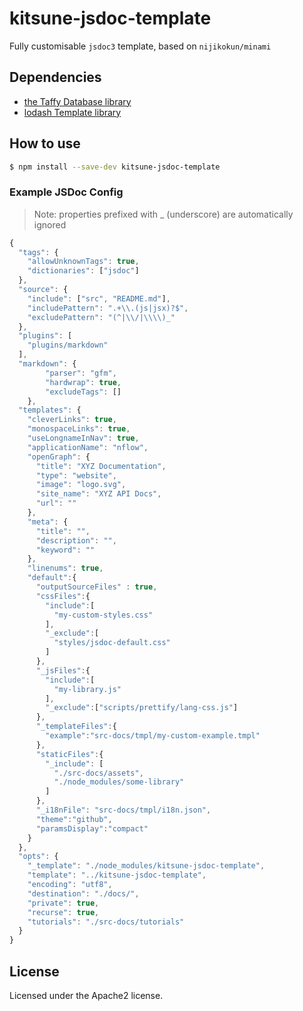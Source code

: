 # kitsune-jsdoc-template

Fully customisable `jsdoc3` template, based on `nijikokun/minami`

## Dependencies

- [the Taffy Database library](http://taffydb.com/)
- [lodash Template library](https://www.npmjs.com/package/lodash.template)

## How to use

```bash
$ npm install --save-dev kitsune-jsdoc-template
```

### Example JSDoc Config

> Note: properties prefixed with _ (underscore) are automatically ignored

```js
{
  "tags": {
    "allowUnknownTags": true,
    "dictionaries": ["jsdoc"]
  },
  "source": {
    "include": ["src", "README.md"],
    "includePattern": ".+\\.(js|jsx)?$",
    "excludePattern": "(^|\\/|\\\\)_"
  },
  "plugins": [
    "plugins/markdown"
  ],
  "markdown": {
		"parser": "gfm",
		"hardwrap": true,
		"excludeTags": []
	},
  "templates": {
    "cleverLinks": true,
    "monospaceLinks": true,
    "useLongnameInNav": true,
    "applicationName": "nflow",
    "openGraph": {
      "title": "XYZ Documentation",
      "type": "website",
      "image": "logo.svg",
      "site_name": "XYZ API Docs",
      "url": ""
    },
    "meta": {
      "title": "",
      "description": "",
      "keyword": ""
    },
    "linenums": true,
    "default":{
      "outputSourceFiles" : true,
      "cssFiles":{
        "include":[
          "my-custom-styles.css"
        ],
        "_exclude":[
          "styles/jsdoc-default.css"
        ]
      },
      "_jsFiles":{
        "include":[
          "my-library.js"
        ],
        "_exclude":["scripts/prettify/lang-css.js"]
      },
      "_templateFiles":{
        "example":"src-docs/tmpl/my-custom-example.tmpl"
      },
      "staticFiles":{
        "_include": [
          "./src-docs/assets",
          "./node_modules/some-library"
        ]
      },
      "_i18nFile": "src-docs/tmpl/i18n.json",
      "theme":"github",
      "paramsDisplay":"compact"
    }
  },
  "opts": {
    "_template": "./node_modules/kitsune-jsdoc-template",
    "template": "../kitsune-jsdoc-template",
    "encoding": "utf8",
    "destination": "./docs/",
    "private": true,
    "recurse": true,
    "tutorials": "./src-docs/tutorials"
  }
}

```

## License

Licensed under the Apache2 license.
